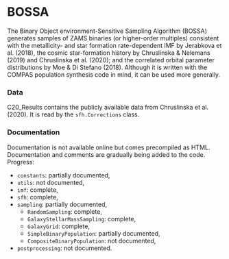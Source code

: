 # BOSSA

The Binary Object environment-Sensitive Sampling Algorithm (BOSSA) generates samples of ZAMS binaries (or higher-order multiples) consistent with the metallicity- and star formation rate-dependent IMF by Jerabkova et al. (2018), the cosmic star-formation history by Chruslinska & Nelemans (2019) and Chruslinska et al. (2020); and the correlated orbital parameter distributions by Moe & Di Stefano (2018). Although it is written with the COMPAS population synthesis code in mind, it can be used more generally.

### Data

C20_Results contains the publicly available data from Chruslinska et al. (2020). It is read by the `sfh.Corrections` class.

### Documentation

Documentation is not available online but comes precompiled as HTML.
Documentation and comments are gradually being added to the code. Progress:
* `constants`: partially documented,
* `utils`: not documented,
* `imf`: complete,
* `sfh`: complete,
* `sampling`: partially documented,
  * `RandomSampling`: complete,
  * `GalaxyStellarMassSampling`: complete,
  * `GalaxyGrid`: complete,
  * `SimpleBinaryPopulation`: partially documented,
  * `CompositeBinaryPopulation`: not documented,
* `postprocessing`: not documented.
